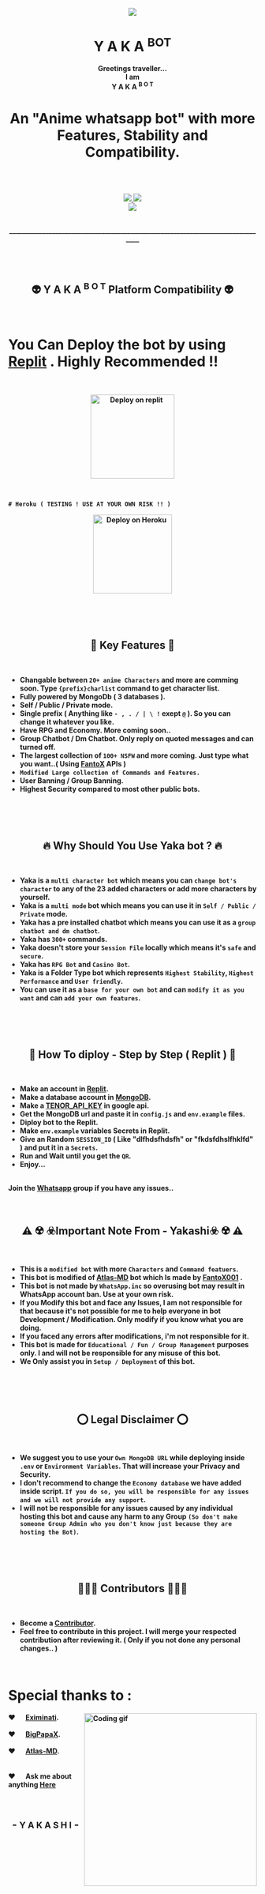 <p align="center">
<a href="https://github.com/Yakashi13/Yaka-bot">
    <img src="https://media.tenor.com/7IKhVM983G8AAAAC/nom-nom-death-note.gif">
  </a>

<h1 align="center"> Y A K A <sup>BOT
</h1>

<p align="center"> 
    <b>Greetings traveller... <br>
        I am <br>
    Y A K A <sup>B O T</sup> <br>
        <h1 align="center">An "Anime whatsapp bot" with more <b>Features, Stability</b> and <b>Compatibility</b>.</h1>
<br>
<br>

<p align="center">
  <a href="https://github.com/Yakashi13/Yaka-bot/fork">
    <img src="https://img.shields.io/github/forks/Yakashi13/Yaka-bot?label=Fork&style=social">
    
    
  <a href="https://github.com/Yakashi13/Yaka-bot/stargazers">
    <img src="https://img.shields.io/github/stars/Yakashi13/Yaka-bot?style=social">
  </a>

<br>

<a href="https://github.com/Yakashi13/Yaka-bot">
    <img src="https://visitor-badge.glitch.me/badge?page_id=https://github.com/Yakashi13/Yaka-bot.visitor-badge&left_text=Total%20People%20Visited">
  </a>

</p>
      
<p align="center" >
    <br>
    _______________________________________________________________________________
    <br>
</p>  
<br>
<br>
        
<h2 align="center">👽 Y A K A <sup>B O T</sup> Platform Compatibility 👽 

</h2> 

<br>

 # You Can Deploy the bot by using <a href="replit.com">Replit</a> . Highly Recommended !!

  <p align="center"> <br>
<a href="https://repl.it/github/Yakashi13/Yaka-bot">
<p align="center">
    <a href="https://repl.it/github/Yakashi13/Yaka-bot">
    <img src="https://i.ibb.co/zrB5kMh/deploy-on-repl.jpg" width="170px" alt="Deploy on replit">
         </a>
    </a>
</p>
</p>
    
 <br>   
 
    
    # Heroku ( TESTING ! USE AT YOUR OWN RISK !! )
</p>

<p align="center" >
    <a href="https://heroku.com/deploy?template=https://github.com/Yakashi13/Yaka-bot">
    <img src="https://www.herokucdn.com/deploy/button.png" width="160px" alt="Deploy on Heroku" >
    </a>

</p>

<h2 align="center"></h2> 

<br>
<br>

<h2 align="center">👣 Key Features 👣
</h2>

<br>
      
- Changable between `20+ anime Characters` and more are comming soon. Type `{prefix}charlist` command to get character list.
- Fully powered by MongoDb ( 3 databases ).
- Self / Public / Private mode.
- Single prefix ( Anything like `- , . / | \ !`  exept `@` ). So you can change it whatever you like.
- Have RPG and Economy. More coming soon..
- Group Chatbot / Dm Chatbot. Only reply on quoted messages and can turned off.
- The largest collection of `100+ NSFW` and more coming. Just type what you want..( Using <a href="https://github.com/FantoX001">FantoX</a> APIs )
- `Modified Large collection of Commands and Features.`
- User Banning / Group Banning.
- Highest Security compared to most other public bots.
        
<br>
<br>
<br>

<h2 align="center">🔥 Why Should You Use Yaka bot ? 🔥
</h2>

<br>

- Yaka is a `multi character bot` which means you can `change bot's character` to any of the 23 added characters or add more characters by yourself.
- Yaka is a `multi mode` bot which means you can use it in `Self / Public / Private` mode.
- Yaka has a pre installed chatbot which means you can use it as a `group chatbot and dm chatbot`.
- Yaka has `300+` commands.
- Yaka doesn't store your `Session File` locally which means it's `safe` and `secure`.
- Yaka has `RPG Bot` and `Casino Bot`.
- Yaka is a Folder Type bot which represents `Highest Stability`, `Highest Performance` and `User friendly`.
- You can use it as a `base for your own bot` and can `modify it as you want` and can `add your own features`.
  
<br>
<br>
<br>

<h2 align="center">🎈 How To diploy - Step by Step ( Replit ) 🎈
</h2>

<br>

- Make an account in <a href="https://replit.com/">Replit</a>.</br>
- Make a database account in <a href="https://www.mongodb.com/">MongoDB</a>.</br>
- Make a <a href="https://tenor.com/developer/keyregistration">TENOR_API_KEY</a> in google api.</br>
- Get the MongoDB url and paste it in `config.js` and `env.example` files.</br>
- Diploy bot to the Replit.</br>
- Make `env.example` variables Secrets in Replit.</br>
- Give an Random `SESSION_ID` ( Like "dlfhdsfhdsfh" or "fkdsfdhslfhklfd" ) and put it in a `Secrets`.</br>
- Run and Wait until you get the `QR`.</br>
- Enjoy...</br>

<br>
Join the <a href="https://chat.whatsapp.com/KLX59oSwhGWLCDNGshiwWv">Whatsapp</a> group if you have any issues..  

<br>
<br>
<br>

<h2 align="center">⚠️ ☢️ ☣️Important Note From - Yakashi☣️ ☢️ ⚠️
</h2>

<br>
        
- This is a `modified bot` with more `Characters` and `Command featuers`.
- This bot is modified of <a href="https://github.com/FantoX001/Atlas-MD">Atlas-MD</a> bot which Is made by <a href="https://github.com/FantoX001/">FantoX001</a> .
- This bot is not made by `WhatsApp.inc` so overusing bot may result in WhatsApp account ban. Use at your own risk. 
- If you Modify this bot and face any Issues, I am not responsible for that because it's not possible for me to help everyone in bot Development / Modification. Only modify if you know what you are doing.
- If you faced any errors after modifications, i'm not responsible for it.
- This bot is made for `Educational / Fun / Group Management` purposes only. I and will not be responsible for any misuse of this bot.
- We Only assist you in `Setup / Deployment` of this bot.
  
<br>
<br>
<br>

<h2 align="center">⭕️ Legal Disclaimer ⭕️
</h2>

<br>

- We suggest you to use your `Own MongoDB URL` while deploying inside `.env` or `Environment Variables`. That will increase your Privacy and Security.
- I don't recommend to change the `Economy database` we have added inside script. `If you do so, you will be responsible for any issues and we will not provide any support`.
- I will not be responsible for any issues caused by any individual hosting this bot and cause any harm to any Group `(So don't make someone Group Admin who you don't know just because they are hosting the Bot)`.
  
<br>
<br>
<br>

<h2 align="center">👩🏻‍🚀 Contributors 👩🏻‍🚀
</h2>

<br>

- Become a [Contributor](https://github.com/Yakashi13/Yaka-bot/graphs/contributors).
- Feel free to contribute in this project. I will merge your respected contribution after reviewing it. ( Only if you not done any personal changes.. )
  
<br>
    
    
   # Special thanks to :
   <p>
    
 <img align="right" width="350" src="https://media.tenor.com/3754hXU1620AAAAC/roundtable-theroundtable.gif" alt="Coding gif" />
  
 ❤️ &emsp; [Eximinati](https://github.com/Eximinati).<br/><br/>
 ❤️ &emsp; [BigPapaX](https://github.com/BigpapaX).<br/><br/>
 ❤️ &emsp; [Atlas-MD](https://github.com/FantoX001/Atlas-MD).<br/><br/></br>
 ❤️ &emsp; Ask me about anything [Here](https://github.com/Yakashi13/Yaka-bot/issues)

</p>    
<br/>

<h2 align="center"> - <small> Y A K A S H I</small> - </h2>
